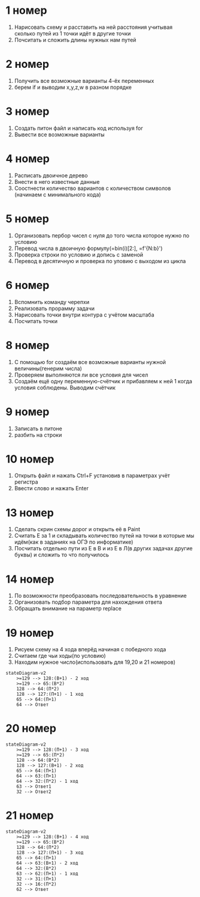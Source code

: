   # 1 номер
1) Нарисовать схему и расставить на ней расстояния учитывая сколько путей из 1 точки идёт в другие точки
2) Почситать и сложить длины нужных нам путей

# 2 номер
1) Получить все возможные варианты 4-ёх переменных
2) берем if и выводим x,y,z,w в разном порядке
# 3 номер
1) Создать питон файл и написать код используя for
2) Вывести все возможные варианты

# 4 номер
1) Расписать двоичное дерево
2) Внести в него известные данные
3) Соостнести количество вариантов с количеством символов (начинаем с минимального кода)

# 5 номер
1) Организовать пербор чисел с нуля до того числа которое нужно по условию
2) Перевод числа в двоичную формулу(=bin(i)[2:], =f'{N:b}')
3) Проверка строки по условию и допись с заменой
4) Перевод в десятичную и проверка по уловию с выходом из цикла

# 6 номер
1) Вспомнить команду черепхи
2) Реализовать прорамму задачи
3) Нарисовать точки внутри контура с учётом масштаба
4) Посчитать точки

# 8 номер
1) С помощью for создаём все возможные варианты нужной величины(генерим числа)
2) Проверяем выполняются ли все условия для чисел
3) Создаём ещё одну переменную-счётчик и прибавляем к ней 1 когда условия соблюдены. Выводим счётчик

# 9 номер
1) Записать в питоне
2) разбить на строки

# 10 номер
1) Открыть файл и нажать Ctrl+F установив в параметрах учёт регистра
2) Ввести слово и нажать Enter

# 13 номер
1) Сделать скрин схемы дорог и открыть её в Paint
2) Считать Е за 1 и складывать количество путей на точки в которые мы идём(как в заданиях на ОГЭ по информатике)
3) Посчитать отдельно пути из Е в В и из Е в Л(в других задачах другие буквы) и сложить то что получилось

# 14 номер
1) По возможности преобразовать последовательность в уравнение
2) Организовать подбор параметра для нахождения ответа
3) Обращать внимание на параметр replace 

# 19 номер
1) Рисуем схему на 4 хода вперёд начиная с победного хода
2) Считаем где чьи ходы(по условию)
3) Находим нужное число(использовать для 19,20 и 21 номеров)
```mermaid
stateDiagram-v2
    >=129 --> 128:(В+1) - 2 ход
    >=129 --> 65:(В*2)
    128 --> 64:(П*2)
    128 --> 127:(П+1) - 1 ход
    65 --> 64:(П+1)
    64 --> Ответ
```

# 20 номер
```mermaid
stateDiagram-v2
    >=129 --> 128:(П+1) - 3 ход
    >=129 --> 65:(П*2)
    128 --> 64:(В*2)
    128 --> 127:(В+1) - 2 ход
    65 --> 64:(П+1)
    64 --> 63:(П+1)
    64 --> 32:(П*2) - 1 ход
    63 --> Ответ1
    32 --> Ответ2
```

# 21 номер
```mermaid
stateDiagram-v2
    >=129 --> 128:(В+1) - 4 ход
    >=129 --> 65:(В*2)
    128 --> 64:(П*2)
    128 --> 127:(П+1) - 3 ход
    65 --> 64:(П+1)
    64 --> 63:(В+1) - 2 ход
    64 --> 32:(В*2)
    63 --> 62:(П+1) - 1 ход
    32 --> 31:(П+1)
    32 --> 16:(П*2)
    62 --> Ответ
```  
